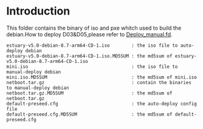 # Introduction
This folder contains the binary of iso and pxe whitch used to build the debian.How to deploy D03&D05,please refer to [Deploy_manual.fd](https://github.com/open-estuary/estuary/tree/master/doc/Deploy_Manual.4All.md).
``` 
estuary-v5.0-debian-8.7-arm64-CD-1.iso        : the iso file to auto-deploy debian
estuary-v5.0-debian-8.7-arm64-CD-1.iso.MD5SUM : the md5sum of estuary-v5.0-debian-8.7-arm64-CD-1.iso
mini.iso                                      : the iso file to manual-deploy debian
mini.iso.MD5SUM                               : the md5sum of mini.iso
netboot.tar.gz                                : contain the binaries to manual-deploy debian
netboot.tar.gz.MD5SUM                         : the md5sum of netboot.tar.gz
default-preseed.cfg                           : the auto-deploy config file
default-preseed.cfg.MD5SUM                    : the md5sum of default-preseed.cfg
```

